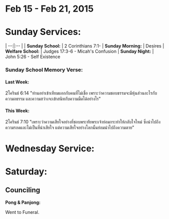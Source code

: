 # Feb 15 - Feb 21, 2015
# Sunday Services:

| --:|:-- |
| **Sunday School:**  |	2 Corinthians 7:1-
| **Sunday Morning:** |	Desires
| **Welfare School:** |	Judges 17:3-6 - Micah's Confusion
| **Sunday Night:**   | John 5:26 - Self Existence

### Sunday School Memory Verse:
#### Last Week: 
2โครินธ์ 6:14 "ท่านอย่าเข้าเทียมแอกกับคนที่ไม่เชื่อ เพราะว่าความชอบธรรมจะมีหุ้นส่วนอะไรกับความอธรรม และความสว่างจะเข้าสนิทกับความมืดได้อย่างไร"

#### This Week:
2โครินธ์ 7:10 "เพราะว่าความเสียใจอย่างที่ชอบพระทัยพระเจ้าย่อมกระทำให้กลับใจใหม่ ซึ่งนำไปถึงความรอดและไม่เป็นที่น่าเสียใจ แต่ความเสียใจอย่างโลกนั้นย่อมนำไปถึงความตาย"

# Wednesday Service:



# Saturday:

## Counciling

**Pong & Panjong:**

Went to Funeral.